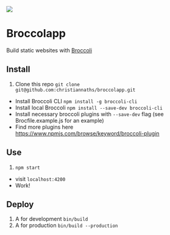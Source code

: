 ![](http://christiannaths.com/share/broccoli.jpg)

# Broccolapp

Build static websites with [Broccoli](https://github.com/broccolijs/broccoli)

## Install

1. Clone this repo `git clone git@github.com:christiannaths/broccolapp.git`
- Install Broccoli CLI `npm install -g broccoli-cli`
- Install local Broccoli `npm install --save-dev broccoli-cli`
- Install necessary broccoli plugins with `--save-dev` flag (see Brocfile.example.js for an example)
- Find more plugins here https://www.npmjs.com/browse/keyword/broccoli-plugin

## Use

1. `npm start`
- visit `localhost:4200`
- Work!

## Deploy

1. A for development `bin/build`
1. A for production `bin/build --production`
